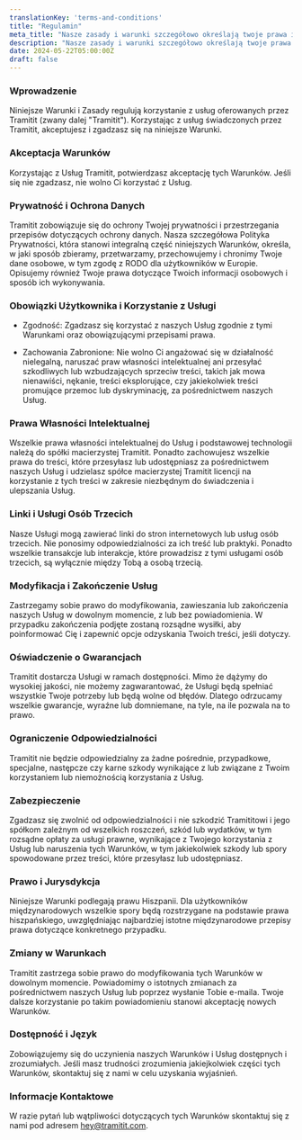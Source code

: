 ```yaml
---
translationKey: 'terms-and-conditions'
title: "Regulamin"
meta_title: "Nasze zasady i warunki szczegółowo określają twoje prawa i obowiązki podczas korzystania z usług oferowanych przez Tramitit."
description: "Nasze zasady i warunki szczegółowo określają twoje prawa i obowiązki podczas korzystania z usług oferowanych przez Tramitit."
date: 2024-05-22T05:00:00Z
draft: false
---
```


### Wprowadzenie

Niniejsze Warunki i Zasady regulują korzystanie z usług oferowanych przez Tramitit (zwany dalej "Tramitit"). Korzystając z usług świadczonych przez Tramitit, akceptujesz i zgadzasz się na niniejsze Warunki.

### Akceptacja Warunków

Korzystając z Usług Tramitit, potwierdzasz akceptację tych Warunków. Jeśli się nie zgadzasz, nie wolno Ci korzystać z Usług.

### Prywatność i Ochrona Danych

Tramitit zobowiązuje się do ochrony Twojej prywatności i przestrzegania przepisów dotyczących ochrony danych. Nasza szczegółowa Polityka Prywatności, która stanowi integralną część niniejszych Warunków, określa, w jaki sposób zbieramy, przetwarzamy, przechowujemy i chronimy Twoje dane osobowe, w tym zgodę z RODO dla użytkowników w Europie. Opisujemy również Twoje prawa dotyczące Twoich informacji osobowych i sposób ich wykonywania.

### Obowiązki Użytkownika i Korzystanie z Usługi

- Zgodność: Zgadzasz się korzystać z naszych Usług zgodnie z tymi Warunkami oraz obowiązującymi przepisami prawa.

- Zachowania Zabronione: Nie wolno Ci angażować się w działalność nielegalną, naruszać praw własności intelektualnej ani przesyłać szkodliwych lub wzbudzających sprzeciw treści, takich jak mowa nienawiści, nękanie, treści eksplorujące, czy jakiekolwiek treści promujące przemoc lub dyskryminację, za pośrednictwem naszych Usług.

### Prawa Własności Intelektualnej

Wszelkie prawa własności intelektualnej do Usług i podstawowej technologii należą do spółki macierzystej Tramitit. Ponadto zachowujesz wszelkie prawa do treści, które przesyłasz lub udostępniasz za pośrednictwem naszych Usług i udzielasz spółce macierzystej Tramitit licencji na korzystanie z tych treści w zakresie niezbędnym do świadczenia i ulepszania Usług.

### Linki i Usługi Osób Trzecich

Nasze Usługi mogą zawierać linki do stron internetowych lub usług osób trzecich. Nie ponosimy odpowiedzialności za ich treść lub praktyki. Ponadto wszelkie transakcje lub interakcje, które prowadzisz z tymi usługami osób trzecich, są wyłącznie między Tobą a osobą trzecią.

### Modyfikacja i Zakończenie Usług

Zastrzegamy sobie prawo do modyfikowania, zawieszania lub zakończenia naszych Usług w dowolnym momencie, z lub bez powiadomienia. W przypadku zakończenia podjęte zostaną rozsądne wysiłki, aby poinformować Cię i zapewnić opcje odzyskania Twoich treści, jeśli dotyczy.

### Oświadczenie o Gwarancjach

Tramitit dostarcza Usługi w ramach dostępności. Mimo że dążymy do wysokiej jakości, nie możemy zagwarantować, że Usługi będą spełniać wszystkie Twoje potrzeby lub będą wolne od błędów. Dlatego odrzucamy wszelkie gwarancje, wyraźne lub domniemane, na tyle, na ile pozwala na to prawo.

### Ograniczenie Odpowiedzialności

Tramitit nie będzie odpowiedzialny za żadne pośrednie, przypadkowe, specjalne, następcze czy karne szkody wynikające z lub związane z Twoim korzystaniem lub niemożnością korzystania z Usług.

### Zabezpieczenie

Zgadzasz się zwolnić od odpowiedzialności i nie szkodzić Tramititowi i jego spółkom zależnym od wszelkich roszczeń, szkód lub wydatków, w tym rozsądne opłaty za usługi prawne, wynikające z Twojego korzystania z Usług lub naruszenia tych Warunków, w tym jakiekolwiek szkody lub spory spowodowane przez treści, które przesyłasz lub udostępniasz.

### Prawo i Jurysdykcja

Niniejsze Warunki podlegają prawu Hiszpanii. Dla użytkowników międzynarodowych wszelkie spory będą rozstrzygane na podstawie prawa hiszpańskiego, uwzględniając najbardziej istotne międzynarodowe przepisy prawa dotyczące konkretnego przypadku.

### Zmiany w Warunkach

Tramitit zastrzega sobie prawo do modyfikowania tych Warunków w dowolnym momencie. Powiadomimy o istotnych zmianach za pośrednictwem naszych Usług lub poprzez wysłanie Tobie e-maila. Twoje dalsze korzystanie po takim powiadomieniu stanowi akceptację nowych Warunków.

### Dostępność i Język

Zobowiązujemy się do uczynienia naszych Warunków i Usług dostępnych i zrozumiałych. Jeśli masz trudności zrozumienia jakiejkolwiek części tych Warunków, skontaktuj się z nami w celu uzyskania wyjaśnień.

### Informacje Kontaktowe

W razie pytań lub wątpliwości dotyczących tych Warunków skontaktuj się z nami pod adresem hey@tramitit.com.